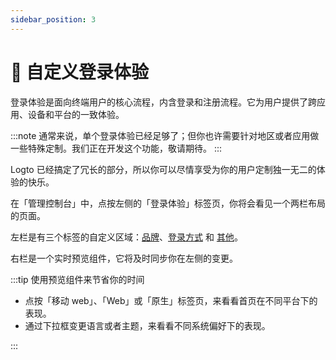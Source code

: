 ```yaml
---
sidebar_position: 3
---
```


# 🎨 自定义登录体验

登录体验是面向终端用户的核心流程，内含登录和注册流程。它为用户提供了跨应用、设备和平台的一致体验。

:::note
通常来说，单个登录体验已经足够了；但你也许需要针对地区或者应用做一些特殊定制。我们正在开发这个功能，敬请期待。
:::

Logto 已经搞定了冗长的部分，所以你可以尽情享受为你的用户定制独一无二的体验的快乐。

在「管理控制台」中，点按左侧的「登录体验」标签页，你将会看见一个两栏布局的页面。

左栏是有三个标签的自定义区域：[品牌](./configure-branding.mdx)、[登录方式](./configure-sign-in-methods.mdx) 和 [其他](./tou-and-language.mdx)。

右栏是一个实时预览组件，它将及时同步你在左侧的变更。

:::tip 使用预览组件来节省你的时间

- 点按「移动 web」、「Web」或「原生」标签页，来看看首页在不同平台下的表现。
- 通过下拉框变更语言或者主题，来看看不同系统偏好下的表现。

:::
